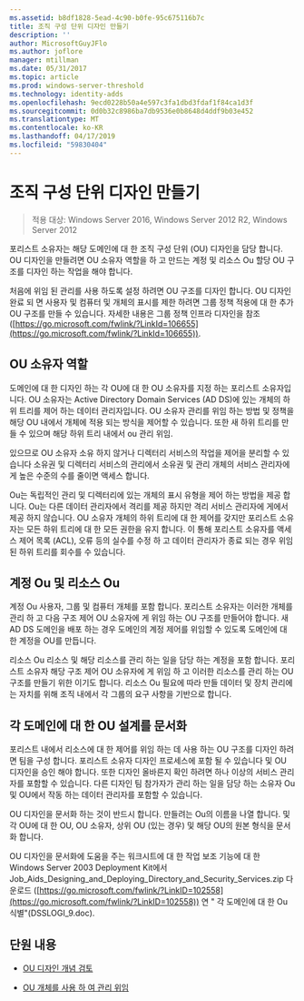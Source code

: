 ```yaml
---
ms.assetid: b8df1828-5ead-4c90-b0fe-95c675116b7c
title: 조직 구성 단위 디자인 만들기
description: ''
author: MicrosoftGuyJFlo
ms.author: joflore
manager: mtillman
ms.date: 05/31/2017
ms.topic: article
ms.prod: windows-server-threshold
ms.technology: identity-adds
ms.openlocfilehash: 9ecd0228b50a4e597c3fa1dbd3fdaf1f84ca1d3f
ms.sourcegitcommit: 0d0b32c8986ba7db9536e0b8648d4ddf9b03e452
ms.translationtype: MT
ms.contentlocale: ko-KR
ms.lasthandoff: 04/17/2019
ms.locfileid: "59830404"
---
```

# <a name="creating-an-organizational-unit-design"></a>조직 구성 단위 디자인 만들기

>적용 대상: Windows Server 2016, Windows Server 2012 R2, Windows Server 2012

포리스트 소유자는 해당 도메인에 대 한 조직 구성 단위 (OU) 디자인을 담당 합니다. OU 디자인을 만들려면 OU 소유자 역할을 하 고 만드는 계정 및 리소스 Ou 할당 OU 구조를 디자인 하는 작업을 해야 합니다.  
  
처음에 위임 된 관리를 사용 하도록 설정 하려면 OU 구조를 디자인 합니다. OU 디자인 완료 되 면 사용자 및 컴퓨터 및 개체의 표시를 제한 하려면 그룹 정책 적용에 대 한 추가 OU 구조를 만들 수 있습니다. 자세한 내용은 그룹 정책 인프라 디자인을 참조 ([https://go.microsoft.com/fwlink/?LinkId=106655](https://go.microsoft.com/fwlink/?LinkId=106655)).  
  
## <a name="ou-owner-role"></a>OU 소유자 역할  
도메인에 대 한 디자인 하는 각 OU에 대 한 OU 소유자를 지정 하는 포리스트 소유자입니다. OU 소유자는 Active Directory Domain Services (AD DS)에 있는 개체의 하위 트리를 제어 하는 데이터 관리자입니다. OU 소유자 관리를 위임 하는 방법 및 정책을 해당 OU 내에서 개체에 적용 되는 방식을 제어할 수 있습니다. 또한 새 하위 트리를 만들 수 있으며 해당 하위 트리 내에서 ou 관리 위임.  
  
있으므로 OU 소유자 소유 하지 않거나 디렉터리 서비스의 작업을 제어을 분리할 수 있습니다 소유권 및 디렉터리 서비스의 관리에서 소유권 및 관리 개체의 서비스 관리자에 게 높은 수준의 수를 줄이면 액세스 합니다.  
  
Ou는 독립적인 관리 및 디렉터리에 있는 개체의 표시 유형을 제어 하는 방법을 제공 합니다. Ou는 다른 데이터 관리자에서 격리를 제공 하지만 격리 서비스 관리자에 게에서 제공 하지 않습니다. OU 소유자 개체의 하위 트리에 대 한 제어를 갖지만 포리스트 소유자는 모든 하위 트리에 대 한 모든 권한을 유지 합니다. 이 통해 포리스트 소유자를 액세스 제어 목록 (ACL), 오류 등의 실수를 수정 하 고 데이터 관리자가 종료 되는 경우 위임 된 하위 트리를 회수를 수 있습니다.  
  
## <a name="account-ous-and-resource-ous"></a>계정 Ou 및 리소스 Ou  
계정 Ou 사용자, 그룹 및 컴퓨터 개체를 포함 합니다. 포리스트 소유자는 이러한 개체를 관리 하 고 다음 구조 제어 OU 소유자에 게 위임 하는 OU 구조를 만들어야 합니다. 새 AD DS 도메인을 배포 하는 경우 도메인의 계정 제어를 위임할 수 있도록 도메인에 대 한 계정을 OU를 만듭니다.  
  
리소스 Ou 리소스 및 해당 리소스를 관리 하는 일을 담당 하는 계정을 포함 합니다. 포리스트 소유자 해당 구조 제어 OU 소유자에 게 위임 하 고 이러한 리소스를 관리 하는 OU 구조를 만들기 위한 이기도 합니다. 리소스 Ou 필요에 따라 만들 데이터 및 장치 관리에는 자치를 위해 조직 내에서 각 그룹의 요구 사항을 기반으로 합니다.  
  
## <a name="documenting-the-ou-design-for-each-domain"></a>각 도메인에 대 한 OU 설계를 문서화  
포리스트 내에서 리소스에 대 한 제어를 위임 하는 데 사용 하는 OU 구조를 디자인 하려면 팀을 구성 합니다. 포리스트 소유자 디자인 프로세스에 포함 될 수 있습니다 및 OU 디자인을 승인 해야 합니다. 또한 디자인 올바른지 확인 하려면 하나 이상의 서비스 관리자를 포함할 수 있습니다. 다른 디자인 팀 참가자가 관리 하는 일을 담당 하는 소유자 Ou 및 OU에서 작동 하는 데이터 관리자를 포함할 수 있습니다.  
  
OU 디자인을 문서화 하는 것이 반드시 합니다. 만들려는 Ou의 이름을 나열 합니다. 및 각 OU에 대 한 OU, OU 소유자, 상위 OU (있는 경우) 및 해당 OU의 원본 형식을 문서화 합니다.  
  
OU 디자인을 문서화에 도움을 주는 워크시트에 대 한 작업 보조 기능에 대 한 Windows Server 2003 Deployment Kit에서 Job_Aids_Designing_and_Deploying_Directory_and_Security_Services.zip 다운로드 ([https://go.microsoft.com/fwlink/?LinkID=102558](https://go.microsoft.com/fwlink/?LinkID=102558)) 연 " 각 도메인에 대 한 Ou 식별"(DSSLOGI_9.doc).  
  
## <a name="in-this-section"></a>단원 내용  
  
-   [OU 디자인 개념 검토](../../ad-ds/plan/Reviewing-OU-Design-Concepts.md)  
  
-   [OU 개체를 사용 하 여 관리 위임](../../ad-ds/plan/Delegating-Administration-by-Using-OU-Objects.md)  
  


